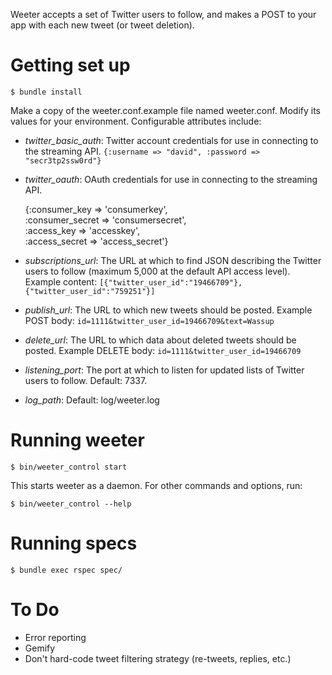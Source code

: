 Weeter accepts a set of Twitter users to follow, and makes a POST to your app with each new tweet (or tweet deletion).

Getting set up
==============

    $ bundle install

Make a copy of the weeter.conf.example file named weeter.conf. Modify its values for your environment. Configurable attributes include:

* _twitter_basic_auth_: Twitter account credentials for use in connecting to the streaming API. `{:username => "david", :password => "secr3tp2ssw0rd"}`
* _twitter_oauth_: OAuth credentials for use in connecting to the streaming API.

    {:consumer_key => 'consumerkey',  
     :consumer_secret => 'consumersecret',  
     :access_key => 'accesskey',  
     :access_secret => 'access_secret'}

* _subscriptions_url_: The URL at which to find JSON describing the Twitter users to follow (maximum 5,000 at the default API access level). Example content:
    `[{"twitter_user_id":"19466709"},{"twitter_user_id":"759251"}]`
* _publish_url_: The URL to which new tweets should be posted. Example POST body:
    `id=1111&twitter_user_id=19466709&text=Wassup`
* _delete_url_: The URL to which data about deleted tweets should be posted. Example DELETE body:
    `id=1111&twitter_user_id=19466709`
* _listening_port_: The port at which to listen for updated lists of Twitter users to follow. Default: 7337.
* _log_path_: Default: log/weeter.log

Running weeter
==============

    $ bin/weeter_control start

This starts weeter as a daemon. For other commands and options, run:

    $ bin/weeter_control --help


Running specs
=============

    $ bundle exec rspec spec/


To Do
=====
- Error reporting
- Gemify
- Don't hard-code tweet filtering strategy (re-tweets, replies, etc.)
